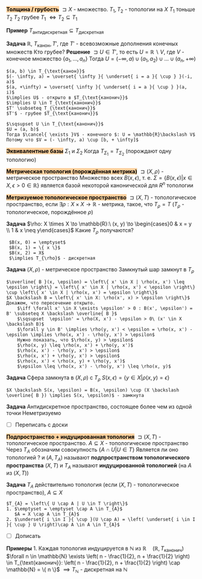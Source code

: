 <mark style="background: #FFB86CA6;">**Толщина / грубость**</mark>
	$\sqsupset X$ - множество.
	$T_{1}, T_{2}$ - топологии на $X$
	$T_{1}$ тоньше $T_{2}$
	$T_{2}$ грубее $T_{1}$
	$\iff T_{2} \subseteq T_{1}$

**Пример**
	$T_{\text{антидискретная}} \subseteq T_{\text{дискретная}}$

**Задача**
	$\mathbb{R}$, $T_{\text{канон}}, T'$, где $T'$ - всевозможные дополнения конечных множеств
	Кто грубее?
**Решение**
	$\sqsupset U \in T'$, то есть $U = \mathbb{R}\backslash V$, где $V$ - конечное множество $\left\{ a_{1}, \ldots, a_{n} \right\}$
	Тогда $U = \left( -\infty, a \right) \cup \left( a_{1}, a_{2} \right) \cup \ldots \cup (a_{n}, +\infty)$ 
	
	$(a, b) \in T_{\text{канон}}$
	$(- \infty, a) = \overset{ \infty }{ \underset{ i = a }{ \cup } }(-i, a)$
	$(a, +\infty) = \overset{ \infty }{ \underset{ i = a }{ \cup } }(a, i)$
	$\implies U$ - открыто в $T_{\text{канонич}}$
	$\implies U \in T_{\text{канонич}}$
	$T' \subseteq T_{\text{канонич}}$
	$T'$ - грубее $T_{\text{канонич}}$

	$\sqsupset U \in T_{\text{канонич}}$
	$U = (a, b)$
	Тогда $\cancel{ \exists }V$ - конечного $: U = \mathbb{R}\backslash V$
	Потому что $V = (- \infty, a) \cup [b, + \infty]$

<mark style="background: #FFB86CA6;">**Эквивалентные базы**</mark>
	$\Sigma_{1}$ и $\Sigma_{2}$
	Когда $T_{\Sigma_{1}} = T_{\Sigma_{2}}$
	(порождают одну топологию)

<mark style="background: #FFB86CA6;">**Метрическая топология (порождённая метрика)**</mark>
	$\sqsupset (X, \rho)$ - метрическое пространство
	Множество всех $B(x, \epsilon)$, т. е. $\Sigma = \left\{ B(x, \epsilon) | x \in X, \epsilon > 0 \in \mathbb{R} \right\}$
	является базой некоторой канонической для $R^{n}$  топологии

<mark style="background: #FFB86CA6;">**Метризуемое топологическое пространство**</mark>
	$\sqsupset (X, T)$ - топологическое пространство, если $\exists \rho: X \times X \to \mathbb{R}$ - метрика,
	такое, что $T_{\rho} = T$ ($T_{\rho}$ - топологическое, порождённое $\rho$)

**Задача**
	$\rho: X \times X \to \mathbb{R}:\ (x, y) \to \begin{cases}0 & x = y \\ 1 & x \neq y\end{cases}$
	Какие $T_{\rho}$ получаются?

	 $B(x, 0) = \emptyset$
	 $B(x, 1) = \{ x \}$
	 $B(x, 2) = X$
	 $\implies T_{\rho}$ - дискретная

**Задача**
	$(X, \rho)$ - метрическое пространство
	Замкнутый шар замкнут в $T_{\rho}$

	$\overline{ B }(x, \epsilon) = \left\{ x' \in X | \rho(x, x') \leq \epsilon \right\} = \left\{ x' \in X | \rho(x, x') < \epsilon \right\} \cup \left\{ x' \in X | \rho(x, x') = \epsilon \right\}$
	$X \backslash B = \left\{ x' \in X: \rho(x', x) > \epsilon \right\}$
	Докажем, что пересечение открыто.
		$\iff \forall x' \in X \exists \epsilon' > 0 : B(x', \epsilon') = B' \subseteq X \backslash \overline{ B }$
		$\sqsupset  \epsilon' = \rho(X, x') - \epsilon > 0\ (x' \in X \backslash B)$
		$\forall y \in B' \implies \rho(y, x') < \epsilon = \rho(x, x') - \epsilon \implies \rho(x, x') - \rho(y, x') > \epsilon$
		Нужно показать, что $\rho(x, y) > \epsilon$
		$\rho(x, y) \leq \rho(x, x') + \rho(y, x')$
		$\rho(x, x') - \rho(y, x') > \epsilon$
		$\rho(x, x') + \rho(y, x') > \epsilon$
		$\rho(x, x') < \rho(x, y) + \rho(y, x')$
		$\epsilon \leq \rho(x, x') - \rho(y, x') \leq \rho(x, y)$

**Задача**
	Сфера замкнута  в $(X, \rho)$ с $T_{\rho}$
	$S(x, \epsilon) = \left\{ y \in X | \rho(x, y) = \epsilon \right\}$

	$X \backslash S(x, \epsilon) = B(x, \epsilon) \cup (X \backslash \overline{ B }) \implies S(x, \epsilon)$ - замкнута


**Задача**
	Антидискретное пространство, состоящее более чем из одной точки
	Неметризуемо

- [ ] Переписать с доски


<mark style="background: #FFB86CA6;">**Подпространство + индуцированная топология**</mark>
	$\sqsupset (X, T)$ - топологическое пространство.
	$A \subseteq X$ - топологическое пространство
	Через $T_{A}$ обозначим совокупность $\left\{ A \cap U | U \in T \right\}$
	Является ли оно топологией ?
	и $(A, T_{A})$ называют **подпространством топологического пространства** $(X, T)$
	и $T_{A}$ называют **индуцированной топологией** (на $A$ из $(X, T)$)

**Задача**
	$T_{A}$ действительно топология (если $(X, T)$ - топологическое пространство), $A \subseteq X$

	$T_{A} = \left\{ U \cap A | U \in T \right\}$
	1. $\emptyset = \emptyset \cap A \in T_{A}$
	   $A = X \cap A \in T_{A}$
	2. $\underset{ i \in I }{ \cup }(U \cap A) = \left( \underset{ i \in I }{ \cup } U \right)\cap A \in A \in T_{A}$

- [ ] Дописать

**Примеры**
	1. Каждая топология индуцируется в $\mathbb{N}$ из $\mathbb{R}  \quad (\mathbb{R}, T_{\text{канонич}})$
		$\forall n \in \mathbb{N} \exists \left( n - \frac{1}{2}, n + \frac{1}{2} \right) \in T_{\text{канонич}}: \left( n - \frac{1}{2}, n + \frac{1}{2} \right) \cap \mathbb{N} = \{ n \}$
		$\implies T_{\mathbb{N}}$ - дискретная на $\mathbb{N}$
		